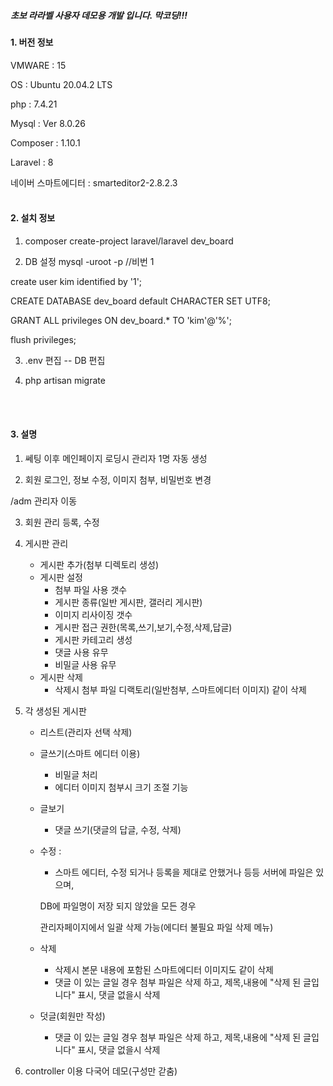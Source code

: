 <b><h5>초보 라라벨 사용자 데모용 개발 입니다. 막코딩!!!</h5></b>

<b><h4>1. 버전 정보</h4></b>
VMWARE : 15

OS : Ubuntu 20.04.2 LTS

php : 7.4.21

Mysql : Ver 8.0.26

Composer : 1.10.1

Laravel : 8

네이버 스마트에디터 : smarteditor2-2.8.2.3
<br>
<br>
<b><h4>2. 설치 정보</h4></b>
1. composer create-project laravel/laravel dev_board

2. DB 설정
mysql -uroot -p	//비번 1

create user kim identified by '1';

CREATE DATABASE dev_board default CHARACTER SET UTF8;

GRANT ALL privileges ON dev_board.* TO 'kim'@'%';

flush privileges;

3. .env 편집 -- DB 편집

4. php artisan migrate
<br>
<br>
<b><h4>3. 설명</h4></b>

1. 쎄팅 이후 메인페이지 로딩시 관리자 1명 자동 생성

2. 회원 로그인, 정보 수정, 이미지 첨부, 비밀번호 변경

/adm 관리자 이동

3. 회원 관리 등록, 수정

4. 게시판 관리
    - 게시판 추가(첨부 디렉토리 생성)
    - 게시판 설정
       - 첨부 파일 사용 갯수
       - 게시판 종류(일반 게시판, 갤러리 게시판)
       - 이미지 리사이징 갯수
       - 게시판 접근 권한(목록,쓰기,보기,수정,삭제,답글)
       - 게시판 카테고리 생성
       - 댓글 사용 유무
       - 비밀글 사용 유무
    - 게시판 삭제
        - 삭제시 첨부 파일 디랙토리(일반첨부, 스마트에디터 이미지) 같이 삭제

5. 각 생성된 게시판
    - 리스트(관리자 선택 삭제)
    - 글쓰기(스마트 에디터 이용)
        - 비밀글 처리
        - 에디터 이미지 첨부시 크기 조절 기능
    - 글보기
        - 댓글 쓰기(댓글의 답글, 수정, 삭제)
    - 수정 :
        - 스마트 에디터, 수정 되거나 등록을 제대로 안했거나 등등 서버에 파일은 있으며,

        DB에 파일명이 저장 되지 않았을 모든 경우

        관리자페이지에서 일괄 삭제 가능(에디터 불필요 파일 삭제 메뉴)

    - 삭제
        - 삭제시 본문 내용에 포함된 스마트에디터 이미지도 같이 삭제
        - 댓글 이 있는 글일 경우 첨부 파일은 삭제 하고, 제목,내용에 "삭제 된 글입니다" 표시, 댓글 없을시 삭제
    - 덧글(회원만 작성)
        - 댓글 이 있는 글일 경우 첨부 파일은 삭제 하고, 제목,내용에 "삭제 된 글입니다" 표시, 댓글 없을시 삭제


6. controller 이용 다국어 데모(구성만 갇춤)
